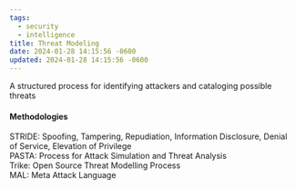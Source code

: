 ```yaml
---
tags:
  - security
  - intelligence
title: Threat Modeling
date: 2024-01-28 14:15:56 -0600
updated: 2024-01-28 14:15:56 -0600
---
```


A structured process for identifying attackers and cataloging possible threats  

#### Methodologies  
STRIDE: Spoofing, Tampering, Repudiation, Information Disclosure, Denial of Service, Elevation of Privilege  
PASTA: Process for Attack Simulation and Threat Analysis  
Trike: Open Source Threat Modelling Process  
MAL: Meta Attack Language
